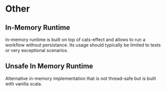 # Other

## In-Memory Runtime

In-memory runtime is built on top of cats-effect and allows to run a workflow without persistance. 
Its usage should typically be limited to tests or very exceptional scenarios.

## Unsafe In Memory Runtime

Alternative in-memory implementation that is not thread-safe but is built with vanilla scala.